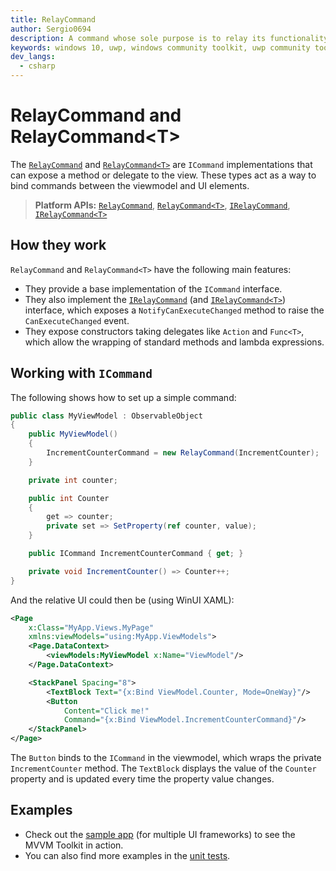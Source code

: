 ```yaml
---
title: RelayCommand
author: Sergio0694
description: A command whose sole purpose is to relay its functionality to other objects by invoking delegates
keywords: windows 10, uwp, windows community toolkit, uwp community toolkit, uwp toolkit, mvvm, componentmodel, property changed, notification, binding, command, delegate, net core, net standard
dev_langs:
  - csharp
---
```


# RelayCommand and RelayCommand&lt;T>

The [`RelayCommand`](/dotnet/api/microsoft.toolkit.mvvm.input.RelayCommand) and [`RelayCommand<T>`](/dotnet/api/microsoft.toolkit.mvvm.input.RelayCommand-1) are `ICommand` implementations that can expose a method or delegate to the view. These types act as a way to bind commands between the viewmodel and UI elements.

> **Platform APIs:** [`RelayCommand`](/dotnet/api/microsoft.toolkit.mvvm.input.RelayCommand), [`RelayCommand<T>`](/dotnet/api/microsoft.toolkit.mvvm.input.RelayCommand-1), [`IRelayCommand`](/dotnet/api/microsoft.toolkit.mvvm.input.IRelayCommand), [`IRelayCommand<T>`](/dotnet/api/microsoft.toolkit.mvvm.input.IRelayCommand-1)

## How they work

`RelayCommand` and `RelayCommand<T>` have the following main features:

- They provide a base implementation of the `ICommand` interface.
- They also implement the [`IRelayCommand`](/dotnet/api/microsoft.toolkit.mvvm.input.IRelayCommand) (and [`IRelayCommand<T>`](/dotnet/api/microsoft.toolkit.mvvm.input.IRelayCommand-1)) interface, which exposes a `NotifyCanExecuteChanged` method to raise the `CanExecuteChanged` event.
- They expose constructors taking delegates like `Action` and `Func<T>`, which allow the wrapping of standard methods and lambda expressions.

## Working with `ICommand`

The following shows how to set up a simple command:

```csharp
public class MyViewModel : ObservableObject
{
    public MyViewModel()
    {
        IncrementCounterCommand = new RelayCommand(IncrementCounter);
    }

    private int counter;

    public int Counter
    {
        get => counter;
        private set => SetProperty(ref counter, value);
    }

    public ICommand IncrementCounterCommand { get; }

    private void IncrementCounter() => Counter++;
}
```

And the relative UI could then be (using WinUI XAML):

```xml
<Page
    x:Class="MyApp.Views.MyPage"
    xmlns:viewModels="using:MyApp.ViewModels">
    <Page.DataContext>
        <viewModels:MyViewModel x:Name="ViewModel"/>
    </Page.DataContext>

    <StackPanel Spacing="8">
        <TextBlock Text="{x:Bind ViewModel.Counter, Mode=OneWay}"/>
        <Button
            Content="Click me!"
            Command="{x:Bind ViewModel.IncrementCounterCommand}"/>
    </StackPanel>
</Page>
```

The `Button` binds to the `ICommand` in the viewmodel, which wraps the private `IncrementCounter` method. The `TextBlock` displays the value of the `Counter` property and is updated every time the property value changes.

## Examples

- Check out the [sample app](https://github.com/windows-toolkit/MVVM-Samples) (for multiple UI frameworks) to see the MVVM Toolkit in action.
- You can also find more examples in the [unit tests](https://github.com/windows-toolkit/WindowsCommunityToolkit/blob/rel/7.0.0/UnitTests/UnitTests.Shared/Mvvm).

